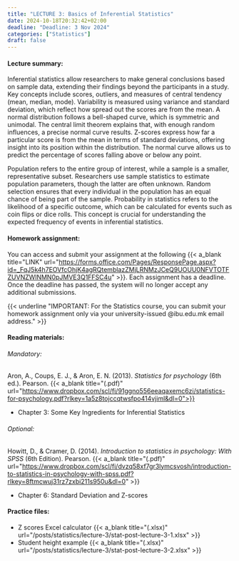 ```yaml
---
title: "LECTURE 3: Basics of Inferential Statistics"
date: 2024-10-18T20:32:42+02:00
deadline: "Deadline: 3 Nov 2024"
categories: ["Statistics"]
draft: false
---
```


#### Lecture summary:

Inferential statistics allow researchers to make general conclusions based on sample data, extending their findings beyond the participants in a study. Key concepts include scores, outliers, and measures of central tendency (mean, median, mode). Variability is measured using variance and standard deviation, which reflect how spread out the scores are from the mean. A normal distribution follows a bell-shaped curve, which is symmetric and unimodal. The central limit theorem explains that, with enough random influences, a precise normal curve results. Z-scores express how far a particular score is from the mean in terms of standard deviations, offering insight into its position within the distribution. The normal curve allows us to predict the percentage of scores falling above or below any point.

Population refers to the entire group of interest, while a sample is a smaller, representative subset. Researchers use sample statistics to estimate population parameters, though the latter are often unknown. Random selection ensures that every individual in the population has an equal chance of being part of the sample. Probability in statistics refers to the likelihood of a specific outcome, which can be calculated for events such as coin flips or dice rolls. This concept is crucial for understanding the expected frequency of events in inferential statistics.

#### Homework assignment:

You can access and submit your assignment at the following {{< a_blank title="LINK" url="https://forms.office.com/Pages/ResponsePage.aspx?id=_FqJ5k4h7EOVfcOhjK4agRQtemblazZMjLRNMzJCeQ9UOUU0NFVTOTFZUVNZWlNMN0pJMVE3Q1FFSC4u" >}}. Each assignment has a deadline. Once the deadline has passed, the system will no longer accept any additional submissions.

{{< underline "IMPORTANT: For the Statistics course, you can submit your homework assignment only via your university-issued @ibu.edu.mk email address." >}}

#### Reading materials:

###### Mandatory: 

Aron, A., Coups, E. J., & Aron, E. N. (2013). *Statistics for psychology* (6th ed.). Pearson. {{< a_blank title="(.pdf)" url="https://www.dropbox.com/scl/fi/91ggno556eeaqaxemc6zi/statistics-for-psychology.pdf?rlkey=1a5z8tojccqtwsfpo414vjiml&dl=0">}}

* Chapter 3: Some Key Ingredients for Inferential  Statistics

###### Optional:

Howitt, D., & Cramer, D. (2014). *Introduction to statistics in psychology: With SPSS* (6th Edition). Pearson. {{< a_blank title="(.pdf)" url="https://www.dropbox.com/scl/fi/dvzq58xf7gr3lymcsvosh/introduction-to-statistics-in-psychology-with-spss.pdf?rlkey=8ftmcwuj31rz7zxbi211s950u&dl=0" >}}

* Chapter 6: Standard Deviation and Z-scores

#### Practice files:

* Z scores Excel calculator {{< a_blank title="(.xlsx)" url="/posts/statistics/lecture-3/stat-post-lecture-3-1.xlsx" >}}
* Student height example {{< a_blank title="(.xlsx)" url="/posts/statistics/lecture-3/stat-post-lecture-3-2.xlsx" >}}

